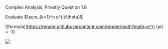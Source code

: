 Complex Analysis, Priestly Question 1.8 

Evaluate $\sum_{k=1}^n e^{ik\theta}$

![formula](https://render.githubusercontent.com/render/math?math=e^{i \pi} = -1)

<img src="https://render.githubusercontent.com/render/math?math=e^{i \pi} = -1">
